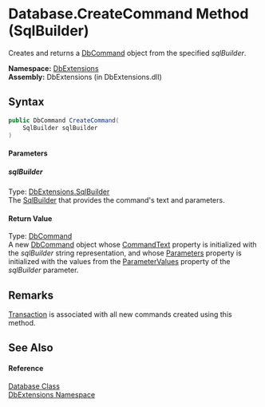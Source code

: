 Database.CreateCommand Method (SqlBuilder)
==========================================
Creates and returns a [DbCommand][1] object from the specified *sqlBuilder*.

**Namespace:** [DbExtensions][2]  
**Assembly:** DbExtensions (in DbExtensions.dll)

Syntax
------

```csharp
public DbCommand CreateCommand(
	SqlBuilder sqlBuilder
)
```

#### Parameters

##### *sqlBuilder*
Type: [DbExtensions.SqlBuilder][3]  
The [SqlBuilder][3] that provides the command's text and parameters.

#### Return Value
Type: [DbCommand][1]  
 A new [DbCommand][1] object whose [CommandText][4] property is initialized with the *sqlBuilder* string representation, and whose [Parameters][5] property is initialized with the values from the [ParameterValues][6] property of the *sqlBuilder* parameter. 

Remarks
-------
[Transaction][7] is associated with all new commands created using this method. 

See Also
--------

#### Reference
[Database Class][8]  
[DbExtensions Namespace][2]  

[1]: http://msdn.microsoft.com/en-us/library/852d01k6
[2]: ../README.md
[3]: ../SqlBuilder/README.md
[4]: http://msdn.microsoft.com/en-us/library/9d2hk99t
[5]: http://msdn.microsoft.com/en-us/library/9czdkzd1
[6]: ../SqlBuilder/ParameterValues.md
[7]: Transaction.md
[8]: README.md